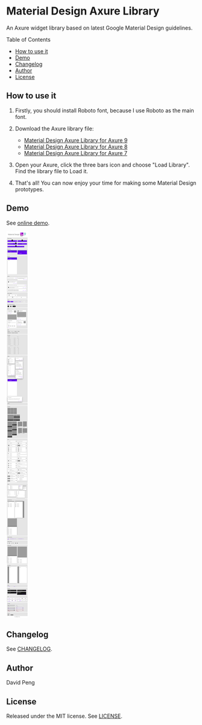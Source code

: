 # Material Design Axure Library <!-- omit in toc -->

An Axure widget library based on latest Google Material Design guidelines.

Table of Contents

- [How to use it](#how-to-use-it)
- [Demo](#demo)
- [Changelog](#changelog)
- [Author](#author)
- [License](#license)

## How to use it

1. Firstly, you should install Roboto font, because I use Roboto as the main font.
2. Download the Axure library file:

    - [Material Design Axure Library for Axure 9](https://github.com/duzyn/material-axure-library/raw/master/Material%20Design%20v9.rplib)
    - [Material Design Axure Library for Axure 8](https://github.com/duzyn/material-axure-library/raw/master/Material%20Design%20v8.rplib)
    - [Material Design Axure Library for Axure 7](https://github.com/duzyn/material-axure-library/raw/master/Material%20Design%20v7.rplib)

3. Open your Axure, click the three bars icon and choose "Load Library". Find the library file to Load it.
4. That's all! You can now enjoy your time for making some Material Design prototypes.

## Demo

See [online demo](https://846l52.axshare.com/).

![Demo](./v9_demo.png)

## Changelog

See [CHANGELOG](CHANGELOG.md).

## Author

David Peng

## License

Released under the MIT license. See [LICENSE](LICENSE).